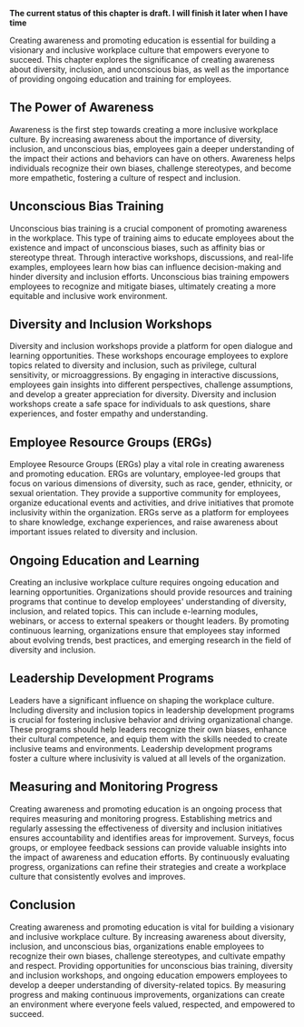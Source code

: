 **The current status of this chapter is draft. I will finish it later when I have time**

Creating awareness and promoting education is essential for building a visionary and inclusive workplace culture that empowers everyone to succeed. This chapter explores the significance of creating awareness about diversity, inclusion, and unconscious bias, as well as the importance of providing ongoing education and training for employees.

The Power of Awareness
----------------------

Awareness is the first step towards creating a more inclusive workplace culture. By increasing awareness about the importance of diversity, inclusion, and unconscious bias, employees gain a deeper understanding of the impact their actions and behaviors can have on others. Awareness helps individuals recognize their own biases, challenge stereotypes, and become more empathetic, fostering a culture of respect and inclusion.

Unconscious Bias Training
-------------------------

Unconscious bias training is a crucial component of promoting awareness in the workplace. This type of training aims to educate employees about the existence and impact of unconscious biases, such as affinity bias or stereotype threat. Through interactive workshops, discussions, and real-life examples, employees learn how bias can influence decision-making and hinder diversity and inclusion efforts. Unconscious bias training empowers employees to recognize and mitigate biases, ultimately creating a more equitable and inclusive work environment.

Diversity and Inclusion Workshops
---------------------------------

Diversity and inclusion workshops provide a platform for open dialogue and learning opportunities. These workshops encourage employees to explore topics related to diversity and inclusion, such as privilege, cultural sensitivity, or microaggressions. By engaging in interactive discussions, employees gain insights into different perspectives, challenge assumptions, and develop a greater appreciation for diversity. Diversity and inclusion workshops create a safe space for individuals to ask questions, share experiences, and foster empathy and understanding.

Employee Resource Groups (ERGs)
-------------------------------

Employee Resource Groups (ERGs) play a vital role in creating awareness and promoting education. ERGs are voluntary, employee-led groups that focus on various dimensions of diversity, such as race, gender, ethnicity, or sexual orientation. They provide a supportive community for employees, organize educational events and activities, and drive initiatives that promote inclusivity within the organization. ERGs serve as a platform for employees to share knowledge, exchange experiences, and raise awareness about important issues related to diversity and inclusion.

Ongoing Education and Learning
------------------------------

Creating an inclusive workplace culture requires ongoing education and learning opportunities. Organizations should provide resources and training programs that continue to develop employees' understanding of diversity, inclusion, and related topics. This can include e-learning modules, webinars, or access to external speakers or thought leaders. By promoting continuous learning, organizations ensure that employees stay informed about evolving trends, best practices, and emerging research in the field of diversity and inclusion.

Leadership Development Programs
-------------------------------

Leaders have a significant influence on shaping the workplace culture. Including diversity and inclusion topics in leadership development programs is crucial for fostering inclusive behavior and driving organizational change. These programs should help leaders recognize their own biases, enhance their cultural competence, and equip them with the skills needed to create inclusive teams and environments. Leadership development programs foster a culture where inclusivity is valued at all levels of the organization.

Measuring and Monitoring Progress
---------------------------------

Creating awareness and promoting education is an ongoing process that requires measuring and monitoring progress. Establishing metrics and regularly assessing the effectiveness of diversity and inclusion initiatives ensures accountability and identifies areas for improvement. Surveys, focus groups, or employee feedback sessions can provide valuable insights into the impact of awareness and education efforts. By continuously evaluating progress, organizations can refine their strategies and create a workplace culture that consistently evolves and improves.

Conclusion
----------

Creating awareness and promoting education is vital for building a visionary and inclusive workplace culture. By increasing awareness about diversity, inclusion, and unconscious bias, organizations enable employees to recognize their own biases, challenge stereotypes, and cultivate empathy and respect. Providing opportunities for unconscious bias training, diversity and inclusion workshops, and ongoing education empowers employees to develop a deeper understanding of diversity-related topics. By measuring progress and making continuous improvements, organizations can create an environment where everyone feels valued, respected, and empowered to succeed.
